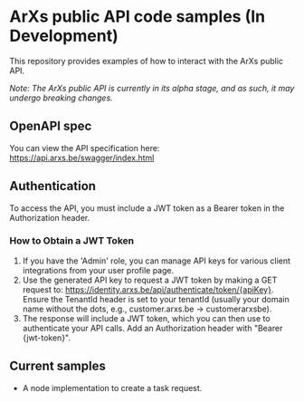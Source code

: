 # ArXs public API code samples (In Development)
This repository provides examples of how to interact with the ArXs public API.

*Note: The ArXs public API is currently in its alpha stage, and as such, it may undergo breaking changes.*

## OpenAPI spec
You can view the API specification here: https://api.arxs.be/swagger/index.html

## Authentication
To access the API, you must include a JWT token as a Bearer token in the Authorization header.

### How to Obtain a JWT Token
1. If you have the 'Admin' role, you can manage API keys for various client integrations from your user profile page.
2. Use the generated API key to request a JWT token by making a GET request to: https://identity.arxs.be/api/authenticate/token/{apiKey}. Ensure the TenantId header is set to your tenantId (usually your domain name without the dots, e.g., customer.arxs.be -> customerarxsbe).
3. The response will include a JWT token, which you can then use to authenticate your API calls. Add an Authorization header with "Bearer {jwt-token}".


## Current samples
- A node implementation to create a task request.